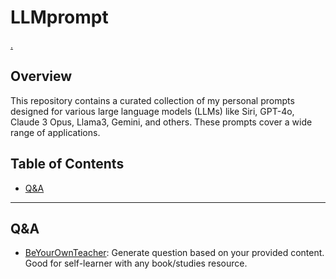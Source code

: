 # LLMprompt
[.](https://github.com/RemusDBD/LLMprompt/blob/main/img/thumbnail.jpg)
## Overview

This repository contains a curated collection of my personal prompts designed for various large language models (LLMs) like Siri, GPT-4o, Claude 3 Opus, Llama3, Gemini, and others. These prompts cover a wide range of applications.
## Table of Contents

- [Q&A](#Q&A-Prompts)

---
## Q&A

- [BeYourOwnTeacher](https://github.com/RemusDBD/LLMprompt/blob/main/Q%26A/BeYourOwnTeacher.md): Generate question based on your provided content. Good for self-learner with any book/studies resource.
